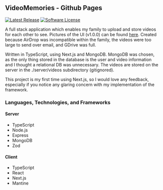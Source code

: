 ## VideoMemories - Github Pages
[![Latest Release](https://img.shields.io/github/release/psebaraj/videomemories.svg?style=for-the-badge)](https://github.com/psebaraj/videomemories/releases)
[![Software License](https://img.shields.io/badge/license-MIT-brightgreen.svg?style=for-the-badge)](/LICENSE)

A full stack application which enables my family to upload and store videos for each other to see. Pictures of the UI (v1.0.0) can be found [here](https://github.com/PSebaRaj/VideoMemories/blob/main/client/README.md#ui). Created because AirDrop was incompatible within the family, the videos were too large to send over email, and GDrive was full.

Written in TypeScript, using Next.js and MongoDB. MongoDB was chosen, as the only thing stored in the database is the user and video information and I thought a relational DB was unnecessary. The videos are stored on the server in the ./server/videos subdirectory (gitignored).

This project is my first time using Next.js, so I would love any feedback, especially if you notice any glaring concern with my implementation of the framework.

### Languages, Technologies, and Frameworks
#### Server
- TypeScript
- Node.js
- Express
- MongoDB
- Zod

#### Client
- TypeScript
- React
- Next.js
- Mantine
